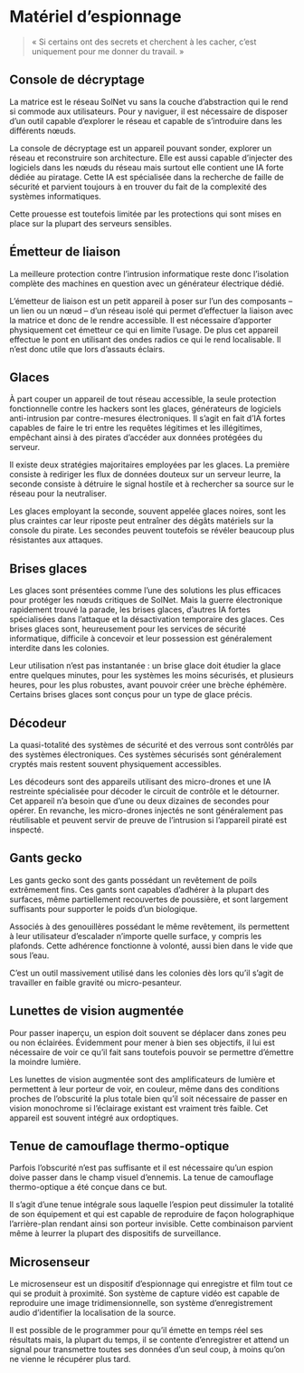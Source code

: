 # Matériel d’espionnage
> « Si certains ont des secrets et cherchent à les cacher, c’est uniquement pour me donner du travail. »

## Console de décryptage
La matrice est le réseau SolNet vu sans la couche d’abstraction qui le rend si commode aux utilisateurs. Pour y naviguer, il est nécessaire de disposer d’un outil capable d’explorer le réseau et capable de s’introduire dans les différents nœuds.

La console de décryptage est un appareil pouvant sonder, explorer un réseau et reconstruire son architecture. Elle est aussi capable d’injecter des logiciels dans les nœuds du réseau mais surtout elle contient une IA forte dédiée au piratage. Cette IA est spécialisée dans la recherche de faille de sécurité et parvient toujours à en trouver du fait de la complexité des systèmes informatiques.

Cette prouesse est toutefois limitée par les protections qui sont mises en place sur la plupart des serveurs sensibles.

## Émetteur de liaison
La meilleure protection contre l’intrusion informatique reste donc l’isolation complète des machines en question avec un générateur électrique dédié.

L’émetteur de liaison est un petit appareil à poser sur l’un des composants – un lien ou un nœud – d’un réseau isolé qui permet d’effectuer la liaison avec la matrice et donc de le rendre accessible. Il est nécessaire d’apporter physiquement cet émetteur ce qui en limite l’usage. De plus cet appareil effectue le pont en utilisant des ondes radios ce qui le rend localisable. Il n’est donc utile que lors d’assauts éclairs.

## Glaces
À part couper un appareil de tout réseau accessible, la seule protection fonctionnelle contre les hackers sont les glaces, générateurs de logiciels anti-intrusion par contre-mesures électroniques. Il s’agit en fait d’IA fortes capables de faire le tri entre les requêtes légitimes et les illégitimes, empêchant ainsi à des pirates d’accéder aux données protégées du serveur.

Il existe deux stratégies majoritaires employées par les glaces. La première consiste à rediriger les flux de données douteux sur un serveur leurre, la seconde consiste à détruire le signal hostile et à rechercher sa source sur le réseau pour la neutraliser.

Les glaces employant la seconde, souvent appelée glaces noires, sont les plus craintes car leur riposte peut entra&icirc;ner des dégâts matériels sur la console du pirate. Les secondes peuvent toutefois se révéler beaucoup plus résistantes aux attaques.

## Brises glaces
Les glaces sont présentées comme l’une des solutions les plus efficaces pour protéger les nœuds critiques de SolNet. Mais la guerre électronique rapidement trouvé la parade, les brises glaces, d’autres IA fortes spécialisées dans l’attaque et la désactivation temporaire des glaces. Ces brises glaces sont, heureusement pour les services de sécurité informatique, difficile à concevoir et leur possession est généralement interdite dans les colonies.

Leur utilisation n’est pas instantanée : un brise glace doit étudier la glace entre quelques minutes, pour les systèmes les moins sécurisés, et plusieurs heures, pour les plus robustes, avant pouvoir créer une brèche éphémère. Certains brises glaces sont con&ccedil;us pour un type de glace précis.

## Décodeur
La quasi-totalité des systèmes de sécurité et des verrous sont contrôlés par des systèmes électroniques. Ces systèmes sécurisés sont généralement cryptés mais restent souvent physiquement accessibles.

Les décodeurs sont des appareils utilisant des micro-drones et une IA restreinte spécialisée pour décoder le circuit de contrôle et le détourner. Cet appareil n’a besoin que d’une ou deux dizaines de secondes pour opérer. En revanche, les micro-drones injectés ne sont généralement pas réutilisable et peuvent servir de preuve de l’intrusion si l’appareil piraté est inspecté.

## Gants gecko
Les gants gecko sont des gants possédant un revêtement de poils extrêmement fins. Ces gants sont capables d’adhérer à la plupart des surfaces, même partiellement recouvertes de poussière, et sont largement suffisants pour supporter le poids d’un biologique.

Associés à des genouillères possédant le même revêtement, ils permettent à leur utilisateur d’escalader n’importe quelle surface, y compris les plafonds. Cette adhérence fonctionne à volonté, aussi bien dans le vide que sous l’eau.

C’est un outil massivement utilisé dans les colonies dès lors qu’il s’agit de travailler en faible gravité ou micro-pesanteur.

## Lunettes de vision augmentée
Pour passer inaper&ccedil;u, un espion doit souvent se déplacer dans zones peu ou non éclairées. Évidemment pour mener à bien ses objectifs, il lui est nécessaire de voir ce qu’il fait sans toutefois pouvoir se permettre d’émettre la moindre lumière.

Les lunettes de vision augmentée sont des amplificateurs de lumière et permettent à leur porteur de voir, en couleur, même dans des conditions proches de l’obscurité la plus totale bien qu’il soit nécessaire de passer en vision monochrome si l’éclairage existant est vraiment très faible. Cet appareil est souvent intégré aux ordoptiques.

## Tenue de camouflage thermo-optique
Parfois l’obscurité n’est pas suffisante et il est nécessaire qu’un espion doive passer dans le champ visuel d’ennemis. La tenue de camouflage thermo-optique a été con&ccedil;ue dans ce but.

Il s’agit d’une tenue intégrale sous laquelle l’espion peut dissimuler la totalité de son équipement et qui est capable de reproduire de fa&ccedil;on holographique l’arrière-plan rendant ainsi son porteur invisible. Cette combinaison parvient même à leurrer la plupart des dispositifs de surveillance.

## Microsenseur
Le microsenseur est un dispositif d’espionnage qui enregistre et film tout ce qui se produit à proximité. Son système de capture vidéo est capable de reproduire une image tridimensionnelle, son système d’enregistrement audio d’identifier la localisation de la source.

Il est possible de le programmer pour qu’il émette en temps réel ses résultats mais, la plupart du temps, il se contente d’enregistrer et attend un signal pour transmettre toutes ses données d’un seul coup, à moins qu’on ne vienne le récupérer plus tard.